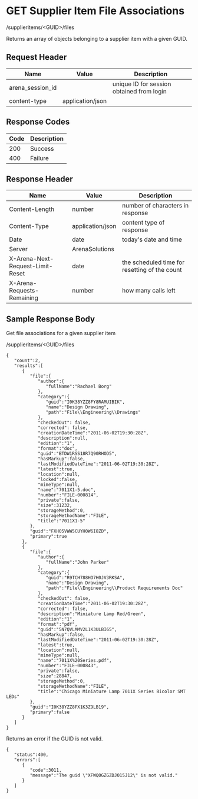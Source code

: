 # GET Supplier Item File Associations


/supplieritems/&lt;GUID&gt;/files

Returns an array of  objects belonging to a supplier item with a given GUID. 

## Request Header

| Name<br> | Value<br> | Description<br> |
|  --- |  --- |  --- | 
| arena_session_id<br> |   | unique ID for session obtained from login<br> |
| content\-type<br> | application/json<br> |   |

## Response Codes

| Code<br> | Description<br> |
|  --- |  --- | 
| 200<br> | Success<br> |
| 400<br> | Failure<br> |

## Response Header

| Name<br> | Value<br> | Description<br> |
|  --- |  --- |  --- | 
| Content\-Length<br> | number<br> | number of characters in response<br> |
| Content\-Type<br> | application/json<br> | content type of response<br> |
| Date<br> | date<br> | today's date and time<br> |
| Server<br> | ArenaSolutions<br> |   |
| X\-Arena\-Next\-Request\-Limit\-Reset<br> | date<br> | the scheduled time for resetting of the count<br> |
| X\-Arena\-Requests\-Remaining<br> | number<br> | how many calls left<br> |

## Sample Response Body
Get file associations for a given supplier item



/supplieritems/&lt;GUID&gt;/files

```
{  
   "count":2,
   "results":[  
      {  
         "file":{  
            "author":{  
               "fullName":"Rachael Borg"
            },
            "category":{  
               "guid":"I0K38YZZ8FY8RAMUIBIK",
               "name":"Design Drawing",
               "path":"File\\Engineering\\Drawings" 
            },
            "checkedOut": false,            
            "corrected": false,
            "creationDateTime":"2011-06-02T19:30:28Z",
            "description":null,
            "edition":"1",
            "format":"doc",
            "guid":"BTDW1RSS18R7Q90RHOD5",
            "hasMarkup":false,
            "lastModifiedDateTime":"2011-06-02T19:30:28Z",
            "latest":true,
            "location":null,
            "locked":false,
            "mimeType":null,
            "name":"7011X1-5.doc",
            "number":"FILE-000814",
            "private":false,
            "size":31232,
            "storageMethod":0,
            "storageMethodName":"FILE",
            "title":"7011X1-5"
         },
         "guid":"FXH05VWW5CUYH0W6I8ZD",
         "primary":true
      },
      {  
         "file":{  
            "author":{  
               "fullName":"John Parker"
            },
            "category":{  
               "guid":"R9TCH788HO7H0JV3RKSA",
               "name":"Design Drawing",
               "path":"File\\Engineering\\Product Requirements Doc" 
            },
            "checkedOut": false, 
            "creationDateTime":"2011-06-02T19:30:28Z",
            "corrected": false,
            "description":"Miniature Lamp Red/Green",
            "edition":"1",
            "format":"pdf",
            "guid":"5N7QVLMMV2L1K3ULBI65",
            "hasMarkup":false,
            "lastModifiedDateTime":"2011-06-02T19:30:28Z",
            "latest":true,
            "location":null,
            "mimeType":null,
            "name":"7011X%20Series.pdf",
            "number":"FILE-000843",
            "private":false,
            "size":28847,
            "storageMethod":0,
            "storageMethodName":"FILE",
            "title":"Chicago Miniature Lamp 7011X Series Bicolor SMT LEDs"
         },
         "guid":"I0K38YZZ8FX1K3Z9LB19",
         "primary":false
      }
   ]
}
```
Returns an error if the GUID is not valid.

```
{  
   "status":400,
   "errors":[  
      {  
         "code":3011,
         "message":"The guid \"XFWQ0GZGZDJ015J12\" is not valid."
      }
   ]
}
```
